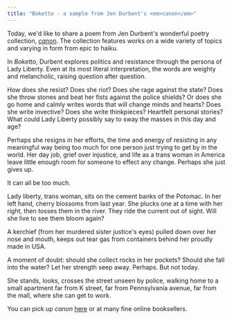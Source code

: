 ```yaml
---
title: "Boketto - a sample from Jen Durbent's <em>canon</em>"
---
```


Today, we'd like to share a poem from Jen Durbent's wonderful poetry collection, [*canon*](/canon). The collection features works on a wide variety of topics and varying in form from epic to haiku.

<!--more-->

In *Boketto*, Durbent explores politics and resistance through the persona of Lady Liberty. Even at its most literal interpretation, the words are weighty and melancholic, raising question after question.

How does she resist? Does she riot? Does she rage against the state? Does she throw stones and beat her fists against the police shields? Or does she go home and calmly writes words that will change minds and hearts? Does she write invective? Does she write thinkpieces? Heartfelt personal stories? What could Lady Liberty possibly say to sway the masses in this day and age?

Perhaps she resigns in her efforts, the time and energy of resisting in any meaningful way being too much for one person just trying to get by in the world. Her day job, grief over injustice, and life as a trans woman in America leave little enough room for someone to effect any change. Perhaps she just gives up.

It can all be too much.

<div class="verse">
Lady liberty, trans woman,
sits on the cement banks of the Potomac.
In her left hand, cherry blossoms
from last year. She plucks one at a time
with her right, then tosses them
in the river. They ride the current
out of sight. Will she live to see
them bloom again?

A kerchief (from her murdered
sister justice's eyes)
pulled down over her nose and mouth,
keeps out tear gas from
containers behind her proudly made in USA.

A moment of doubt: should
she collect rocks in her pockets? Should
she fall into the water? Let her strength
seep away. Perhaps. But not today.

She stands, looks, crosses the street
unseen by police, walking home
to a small apartment far from K street,
far from Pennsylvania avenue,
far from the mall,
where she can get to work.
</div>

You can pick up *canon* [here](/canon) or at many fine online booksellers.
